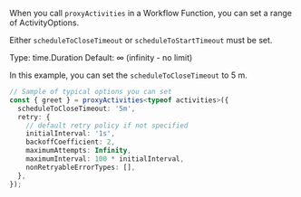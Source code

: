 When you call `proxyActivities` in a Workflow Function, you can set a range of ActivityOptions.

Either `scheduleToCloseTimeout` or `scheduleToStartTimeout` must be set.

Type: time.Duration
Default: ∞ (infinity - no limit)

In this example, you can set the `scheduleToCloseTimeout` to 5 m.

```typescript
// Sample of typical options you can set
const { greet } = proxyActivities<typeof activities>({
  scheduleToCloseTimeout: '5m',
  retry: {
    // default retry policy if not specified
    initialInterval: '1s',
    backoffCoefficient: 2,
    maximumAttempts: Infinity,
    maximumInterval: 100 * initialInterval,
    nonRetryableErrorTypes: [],
  },
});
```
